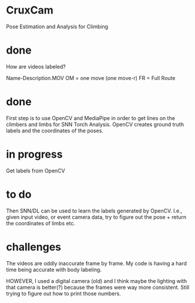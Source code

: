# CruxCam
Pose Estimation and Analysis for Climbing

# done
How are videos labeled? 

Name-Description.MOV
OM = one move (one move-r)
FR = Full Route

# done
First step is to use OpenCV and MediaPipe in order to get lines on the climbers and limbs for SNN Torch Analysis. 
OpenCV creates ground truth labels and the coordinates of the poses.

# in progress
Get labels from OpenCV

# to do
Then SNN/DL can be used to learn the labels generated by OpenCV.
I.e., given input video, or event camera data, try to figure out the pose + return the coordinates of limbs etc.

# challenges
The videos are oddly inaccurate frame by frame. My code is having a hard time being accurate with body labeling.

HOWEVER, I used a digital camera (old) and I think maybe the lighting with that camera is better(?) because the frames 
were way more consistent. Still trying to figure out how to print those numbers. 